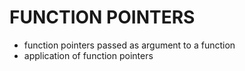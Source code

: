# FUNCTION POINTERS
- function pointers passed as argument to a function
- application of function pointers
